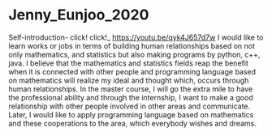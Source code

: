 # Jenny_Eunjoo_2020
Self-introduction- click! click!_ https://youtu.be/qyk4J657d7w
I would like to learn works or jobs in terms of building human relationships based on not only mathematics,
and statistics but also making programs by python, c++, java. I believe that the mathematics and statistics
fields reap the benefit when it is connected with other people and programming language based on mathematics
will realize my ideal and thought which, occurs through human relationships. In the master course, I will go 
the extra mile to have the professional ability and through the internship, I want to make a good relationship
with other people involved in other areas and communicate. Later, I would like to apply programming language
based on mathematics and these cooperations to the area, which everybody wishes and dreams.


